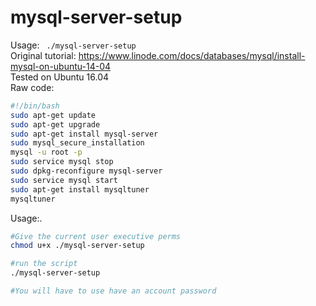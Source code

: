 # mysql-server-setup
  Usage: ` ./mysql-server-setup`  
  Original tutorial: https://www.linode.com/docs/databases/mysql/install-mysql-on-ubuntu-14-04  
  Tested on Ubuntu 16.04  
  Raw code: 
```bash
#!/bin/bash  
sudo apt-get update  
sudo apt-get upgrade  
sudo apt-get install mysql-server  
sudo mysql_secure_installation  
mysql -u root -p  
sudo service mysql stop  
sudo dpkg-reconfigure mysql-server  
sudo service mysql start  
sudo apt-get install mysqltuner  
mysqltuner  
``` 
Usage:. 
```bash
#Give the current user executive perms
chmod u+x ./mysql-server-setup

#run the script
./mysql-server-setup

#You will have to use have an account password
```